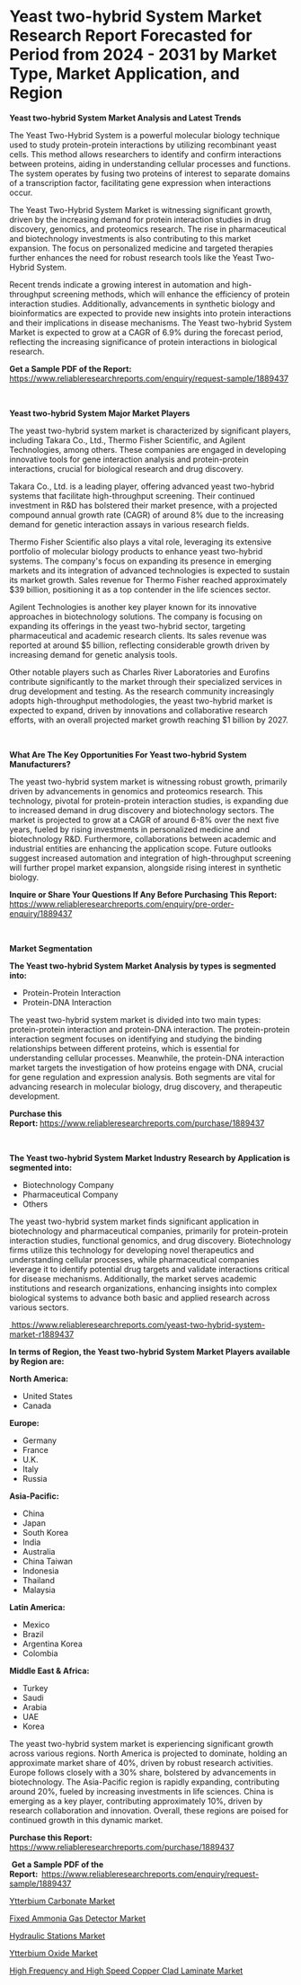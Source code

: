 <p><h1>Yeast two-hybrid System Market Research Report Forecasted for Period from 2024 -  2031 by Market Type, Market Application, and Region</h1></p><p><strong>Yeast two-hybrid System Market Analysis and Latest Trends</strong></p>
<p><p>The Yeast Two-Hybrid System is a powerful molecular biology technique used to study protein-protein interactions by utilizing recombinant yeast cells. This method allows researchers to identify and confirm interactions between proteins, aiding in understanding cellular processes and functions. The system operates by fusing two proteins of interest to separate domains of a transcription factor, facilitating gene expression when interactions occur.</p><p>The Yeast Two-Hybrid System Market is witnessing significant growth, driven by the increasing demand for protein interaction studies in drug discovery, genomics, and proteomics research. The rise in pharmaceutical and biotechnology investments is also contributing to this market expansion. The focus on personalized medicine and targeted therapies further enhances the need for robust research tools like the Yeast Two-Hybrid System.</p><p>Recent trends indicate a growing interest in automation and high-throughput screening methods, which will enhance the efficiency of protein interaction studies. Additionally, advancements in synthetic biology and bioinformatics are expected to provide new insights into protein interactions and their implications in disease mechanisms. The Yeast two-hybrid System Market is expected to grow at a CAGR of 6.9% during the forecast period, reflecting the increasing significance of protein interactions in biological research.</p></p>
<p><strong>Get a Sample PDF of the Report:&nbsp;</strong> <a href="https://www.reliableresearchreports.com/enquiry/request-sample/1889437?utm_campaign=12&utm_medium=2&utm_source=Github&utm_content=ia&utm_term=24102024&utm_id=yeast-two-hybrid-system">https://www.reliableresearchreports.com/enquiry/request-sample/1889437</a></p>
<p>&nbsp;</p>
<p><strong>Yeast two-hybrid System Major Market Players</strong></p>
<p><p>The yeast two-hybrid system market is characterized by significant players, including Takara Co., Ltd., Thermo Fisher Scientific, and Agilent Technologies, among others. These companies are engaged in developing innovative tools for gene interaction analysis and protein-protein interactions, crucial for biological research and drug discovery.</p><p>Takara Co., Ltd. is a leading player, offering advanced yeast two-hybrid systems that facilitate high-throughput screening. Their continued investment in R&D has bolstered their market presence, with a projected compound annual growth rate (CAGR) of around 8% due to the increasing demand for genetic interaction assays in various research fields.</p><p>Thermo Fisher Scientific also plays a vital role, leveraging its extensive portfolio of molecular biology products to enhance yeast two-hybrid systems. The company's focus on expanding its presence in emerging markets and its integration of advanced technologies is expected to sustain its market growth. Sales revenue for Thermo Fisher reached approximately $39 billion, positioning it as a top contender in the life sciences sector.</p><p>Agilent Technologies is another key player known for its innovative approaches in biotechnology solutions. The company is focusing on expanding its offerings in the yeast two-hybrid sector, targeting pharmaceutical and academic research clients. Its sales revenue was reported at around $5 billion, reflecting considerable growth driven by increasing demand for genetic analysis tools.</p><p>Other notable players such as Charles River Laboratories and Eurofins contribute significantly to the market through their specialized services in drug development and testing. As the research community increasingly adopts high-throughput methodologies, the yeast two-hybrid market is expected to expand, driven by innovations and collaborative research efforts, with an overall projected market growth reaching $1 billion by 2027.</p></p>
<p>&nbsp;</p>
<p><strong>What Are The Key Opportunities For Yeast two-hybrid System Manufacturers?</strong></p>
<p><p>The yeast two-hybrid system market is witnessing robust growth, primarily driven by advancements in genomics and proteomics research. This technology, pivotal for protein-protein interaction studies, is expanding due to increased demand in drug discovery and biotechnology sectors. The market is projected to grow at a CAGR of around 6-8% over the next five years, fueled by rising investments in personalized medicine and biotechnology R&D. Furthermore, collaborations between academic and industrial entities are enhancing the application scope. Future outlooks suggest increased automation and integration of high-throughput screening will further propel market expansion, alongside rising interest in synthetic biology.</p></p>
<p><strong>Inquire or Share Your Questions If Any Before Purchasing This Report:</strong> <a href="https://www.reliableresearchreports.com/enquiry/pre-order-enquiry/1889437?utm_campaign=12&utm_medium=2&utm_source=Github&utm_content=ia&utm_term=24102024&utm_id=yeast-two-hybrid-system">https://www.reliableresearchreports.com/enquiry/pre-order-enquiry/1889437</a></p>
<p>&nbsp;</p>
<p><strong>Market Segmentation</strong></p>
<p><strong>The Yeast two-hybrid System Market Analysis by types is segmented into:</strong></p>
<p><ul><li>Protein-Protein Interaction</li><li>Protein-DNA Interaction</li></ul></p>
<p><p>The yeast two-hybrid system market is divided into two main types: protein-protein interaction and protein-DNA interaction. The protein-protein interaction segment focuses on identifying and studying the binding relationships between different proteins, which is essential for understanding cellular processes. Meanwhile, the protein-DNA interaction market targets the investigation of how proteins engage with DNA, crucial for gene regulation and expression analysis. Both segments are vital for advancing research in molecular biology, drug discovery, and therapeutic development.</p></p>
<p><strong>Purchase this Report:&nbsp;</strong><a href="https://www.reliableresearchreports.com/purchase/1889437?utm_campaign=12&utm_medium=2&utm_source=Github&utm_content=ia&utm_term=24102024&utm_id=yeast-two-hybrid-system">https://www.reliableresearchreports.com/purchase/1889437</a></p>
<p>&nbsp;</p>
<p><strong>The Yeast two-hybrid System Market Industry Research by Application is segmented into:</strong></p>
<p><ul><li>Biotechnology Company</li><li>Pharmaceutical Company</li><li>Others</li></ul></p>
<p><p>The yeast two-hybrid system market finds significant application in biotechnology and pharmaceutical companies, primarily for protein-protein interaction studies, functional genomics, and drug discovery. Biotechnology firms utilize this technology for developing novel therapeutics and understanding cellular processes, while pharmaceutical companies leverage it to identify potential drug targets and validate interactions critical for disease mechanisms. Additionally, the market serves academic institutions and research organizations, enhancing insights into complex biological systems to advance both basic and applied research across various sectors.</p></p>
<p><a href="https://www.reliableresearchreports.com/yeast-two-hybrid-system-market-r1889437?utm_campaign=12&utm_medium=2&utm_source=Github&utm_content=ia&utm_term=24102024&utm_id=yeast-two-hybrid-system">&nbsp;https://www.reliableresearchreports.com/yeast-two-hybrid-system-market-r1889437</a></p>
<p><strong>In terms of Region, the Yeast two-hybrid System Market Players available by Region are:</strong></p>
<p>
    <p> <strong> North America: </strong>
        <ul>
            <li>United States</li>
            <li>Canada</li>
        </ul>
        </p> 
    <p> <strong> Europe: </strong>
        <ul>
            <li>Germany</li>
            <li>France</li>
            <li>U.K.</li>
            <li>Italy</li>
            <li>Russia</li>
        </ul>
        </p> 
    <p> <strong> Asia-Pacific: </strong>
        <ul>
            <li>China</li>
            <li>Japan</li>
            <li>South Korea</li>
            <li>India</li>
            <li>Australia</li>
            <li>China Taiwan</li>
            <li>Indonesia</li>
            <li>Thailand</li>
            <li>Malaysia</li>
        </ul>
        </p> 
    <p> <strong> Latin America: </strong>
        <ul>
            <li>Mexico</li>
            <li>Brazil</li>
            <li>Argentina Korea</li>
            <li>Colombia</li>
        </ul>
        </p> 
    <p> <strong> Middle East & Africa: </strong>
        <ul>
            <li>Turkey</li>
            <li>Saudi</li>
            <li>Arabia</li>
            <li>UAE</li>
            <li>Korea</li>
        </ul>
    </p>
    </p>
<p><p>The yeast two-hybrid system market is experiencing significant growth across various regions. North America is projected to dominate, holding an approximate market share of 40%, driven by robust research activities. Europe follows closely with a 30% share, bolstered by advancements in biotechnology. The Asia-Pacific region is rapidly expanding, contributing around 20%, fueled by increasing investments in life sciences. China is emerging as a key player, contributing approximately 10%, driven by research collaboration and innovation. Overall, these regions are poised for continued growth in this dynamic market.</p></p>
<p><strong>Purchase this Report: </strong><a href="https://www.reliableresearchreports.com/purchase/1889437?utm_campaign=12&utm_medium=2&utm_source=Github&utm_content=ia&utm_term=24102024&utm_id=yeast-two-hybrid-system">https://www.reliableresearchreports.com/purchase/1889437</a></p>
<p>&nbsp;<strong>Get a Sample PDF of the Report:&nbsp;&nbsp;</strong><a href="https://www.reliableresearchreports.com/enquiry/request-sample/1889437?utm_campaign=12&utm_medium=2&utm_source=Github&utm_content=ia&utm_term=24102024&utm_id=yeast-two-hybrid-system">https://www.reliableresearchreports.com/enquiry/request-sample/1889437</a></p>
<p><strong></strong></p>
<p><p><a href="https://www.linkedin.com/pulse/ytterbium-carbonate-market-strategic-insights-product-chytc?utm_campaign=12&utm_medium=2&utm_source=Github&utm_content=ia&utm_term=24102024&utm_id=yeast-two-hybrid-system">Ytterbium Carbonate Market</a></p><p><a href="https://github.com/shauntarfpso/Market-Research-Report-List-1/blob/main/fixed-ammonia-gas-detector-market.md?utm_campaign=12&utm_medium=2&utm_source=Github&utm_content=ia&utm_term=24102024&utm_id=yeast-two-hybrid-system">Fixed Ammonia Gas Detector Market</a></p><p><a href="https://issuu.com/reportprime-2/docs/hydraulic-stations-market-size-2030_f5ba959340c1ec?utm_campaign=12&utm_medium=2&utm_source=Github&utm_content=ia&utm_term=24102024&utm_id=yeast-two-hybrid-system">Hydraulic Stations Market</a></p><p><a href="https://www.linkedin.com/pulse/ytterbium-oxide-industry-sector-market-dynamics-future-scenarios-0omxc?utm_campaign=12&utm_medium=2&utm_source=Github&utm_content=ia&utm_term=24102024&utm_id=yeast-two-hybrid-system">Ytterbium Oxide Market</a></p><p><a href="https://github.com/keitelmoprotinu/Market-Research-Report-List-1/blob/main/high-frequency-and-high-speed-copper-clad-laminate-market.md?utm_campaign=12&utm_medium=2&utm_source=Github&utm_content=ia&utm_term=24102024&utm_id=yeast-two-hybrid-system">High Frequency and High Speed Copper Clad Laminate Market</a></p></p>
